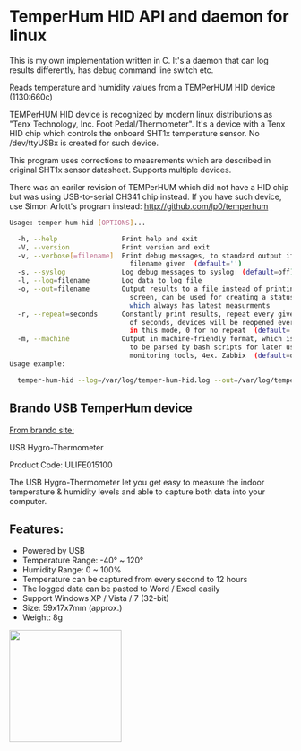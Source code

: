 TemperHum HID API and daemon for linux
======================================

This is my own implementation written in C. It's a daemon that can log results 
differently, has debug command line switch etc.

Reads temperature and humidity values from a TEMPerHUM HID device (1130:660c)

TEMPerHUM HID device is recognized by modern linux distributions as "Tenx
Technology, Inc. Foot Pedal/Thermometer". It's a device with a Tenx HID chip
which controls the onboard SHT1x temperature sensor. No /dev/ttyUSBx is created
for such device.

This program uses corrections to measrements which are described in original
SHT1x sensor datasheet. Supports multiple devices.

There was an eariler revision of TEMPerHUM which did not have a HID chip but
was using USB-to-serial CH341 chip instead. If you have such device, use Simon
Arlott's program instead: http://github.com/lp0/temperhum

``` bash
Usage: temper-hum-hid [OPTIONS]...

  -h, --help                Print help and exit
  -V, --version             Print version and exit
  -v, --verbose[=filename]  Print debug messages, to standard output if no
                              filename given  (default='')
  -s, --syslog              Log debug messages to syslog  (default=off)
  -l, --log=filename        Log data to log file
  -o, --out=filename        Output results to a file instead of printing it on
                              screen, can be used for creating a status file
                              which always has latest measurments
  -r, --repeat=seconds      Constantly print results, repeat every given amount
                              of seconds, devices will be reopened every 1 hour
                              in this mode, 0 for no repeat  (default='0')
  -m, --machine             Output in machine-friendly format, which is easier
                              to be parsed by bash scripts for later use in
                              monitoring tools, 4ex. Zabbix  (default=off)
Usage example:

  temper-hum-hid --log=/var/log/temper-hum-hid.log --out=/var/log/temper-hum-hid.status --repeat=60 --machine
```



Brando USB TemperHum device
---------------------------

[From brando site:][1]

USB Hygro-Thermometer

Product Code: ULIFE015100

The USB Hygro-Thermometer let you get easy to measure the indoor temperature & humidity
levels and able to capture both data into your computer.

Features:
---------

* Powered by USB
* Temperature Range: -40° ~ 120°
* Humidity Range: 0 ~ 100%
* Temperature can be captured from every second to 12 hours
* The logged data can be pasted to Word / Excel easily
* Support Windows XP / Vista / 7 (32-bit)
* Size: 59x17x7mm (approx.)
* Weight: 8g


[<img width="200" src="https://github.com/olegstepura/HID-TEMPerHUM/blob/master/photo.jpg?raw=true" />][2]

[1]: http://usb.brando.com/prod_detail.php?prod_id=00455
[2]: https://github.com/olegstepura/HID-TEMPerHUM/blob/master/photo.jpg?raw=true
